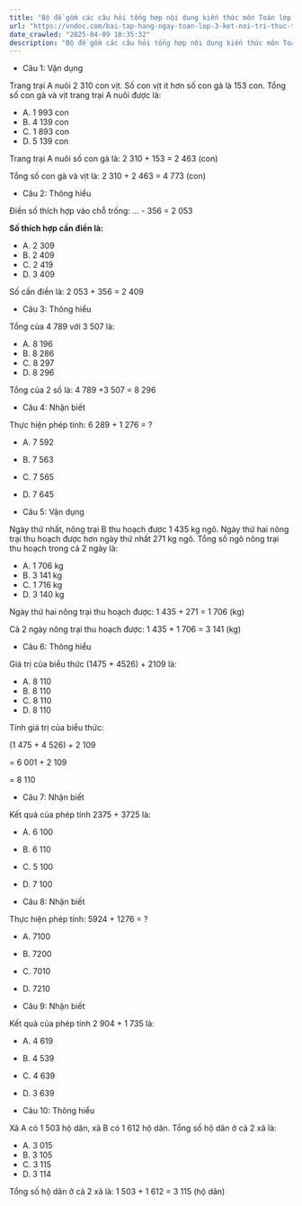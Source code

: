 ```yaml
---
title: "Bộ đề gồm các câu hỏi tổng hợp nội dung kiến thức môn Toán lớp 3 đã học ở Tuần 23 trong chương trình Toán lớp 3 Tập 2 Kết nối tri thức, giúp các em ôn tập và luyện giải các dạng bài tập Toán lớp 3. Mời các em cùng luyện tập."
url: "https://vndoc.com/bai-tap-hang-ngay-toan-lop-3-ket-noi-tri-thuc-tuan-23-thu-4-337209"
date_crawled: "2025-04-09 10:35:32"
description: "Bộ đề gồm các câu hỏi tổng hợp nội dung kiến thức môn Toán lớp 3 đã học ở Tuần 23 trong chương trình Toán lớp 3 Tập 2 Kết nối tri thức, giúp các em ôn tập và luyện giải các dạng bài tập Toán lớp 3. Mời các em cùng luyện tập."
---
```


* Câu 1:  Vận dụng

Trang trại A nuôi 2 310 con vịt. Số con vịt ít hơn số con gà là 153 con. Tổng số con gà và vịt trang trại A nuôi được là:

  * A. 1 993 con 
  * B. 4 139 con 
  * C. 1 893 con 
  * D. 5 139 con 



Trang trại A nuôi số con gà là: 2 310 + 153 = 2 463 (con)

Tổng số con gà và vịt là: 2 310 + 2 463 = 4 773 (con)

* Câu 2:  Thông hiểu

Điền số thích hợp vào chỗ trống: ... - 356 = 2 053

**Số thích hợp cần điền là:**

  * A. 2 309 
  * B. 2 409 
  * C. 2 419 
  * D. 3 409 



Số cần điền là: 2 053 + 356 = 2 409

* Câu 3:  Thông hiểu

Tổng của 4 789 với 3 507 là:

  * A. 8 196 
  * B. 8 286 
  * C. 8 297 
  * D. 8 296 



Tổng của 2 số là: 4 789 +3 507 = 8 296

* Câu 4:  Nhận biết

Thực hiện phép tính: 6 289 + 1 276 = ?

  * A. 7 592 
  * B. 7 563 
  * C. 7 565 
  * D. 7 645 



* Câu 5:  Vận dụng

Ngày thứ nhất, nông trại B thu hoạch được 1 435 kg ngô. Ngày thứ hai nông trại thu hoạch được hơn ngày thứ nhất 271 kg ngô. Tổng số ngô nông trại thu hoạch trong cả 2 ngày là:

  * A. 1 706 kg 
  * B. 3 141 kg 
  * C. 1 716 kg 
  * D. 3 140 kg 



Ngày thứ hai nông trại thu hoạch được: 1 435 + 271 = 1 706 (kg)

Cả 2 ngày nông trại thu hoạch được: 1 435 + 1 706 = 3 141 (kg)

* Câu 6:  Thông hiểu

Giá trị của biểu thức (1475 + 4526) + 2109 là:

  * A. 8 110 
  * B. 8 110 
  * C. 8 110 
  * D. 8 110 



Tính giá trị của biểu thức:

(1 475 + 4 526) + 2 109

= 6 001 + 2 109

= 8 110

* Câu 7:  Nhận biết

Kết quả của phép tính 2375 + 3725 là:

  * A. 6 100 
  * B. 6 110 
  * C. 5 100 
  * D. 7 100 



* Câu 8:  Nhận biết

Thực hiện phép tính: 5924 + 1276 = ?

  * A. 7100 
  * B. 7200 
  * C. 7010 
  * D. 7210 



* Câu 9:  Nhận biết

Kết quả của phép tính 2 904 + 1 735 là:

  * A. 4 619 
  * B. 4 539 
  * C. 4 639 
  * D. 3 639 



* Câu 10:  Thông hiểu

Xã A có 1 503 hộ dân, xã B có 1 612 hộ dân. Tổng số hộ dân ở cả 2 xã là:

  * A. 3 015 
  * B. 3 105 
  * C. 3 115 
  * D. 3 114 



Tổng số hộ dân ở cả 2 xã là: 1 503 + 1 612 = 3 115 (hộ dân)
